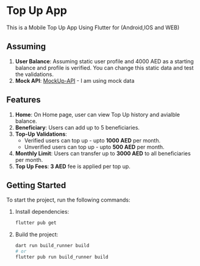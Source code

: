 # Top Up App

This is a Mobile Top Up App Using Flutter for (Android,IOS and WEB)

## Assuming
1. **User Balance**: Assuming static user profile and 4000 AED as a starting balance and profile is verified. You can change this static data and test the validations.
2. **Mock API**: [MockUp-API](https://mockapi.io/) - I am using mock data 


## Features
1. **Home**: On Home page, user can view Top Up history and avialble balance.
2. **Beneficiary**: Users can add up to 5 beneficiaries.
4. **Top-Up Validations**:
   - Verified users can top up - upto **1000 AED** per month.
   - Unverified users can top up - upto **500 AED** per month.
5. **Monthly Limit**: Users can transfer up to **3000 AED** to all beneficiaries per month.
6. **Top Up Fees**: **3 AED** fee is applied per top up.



## Getting Started

To start the project, run the following commands:

1. Install dependencies:
   ```bash
   flutter pub get
   ```

2. Build the project:
   ```bash
   dart run build_runner build
   # or
   flutter pub run build_runner build
   ```


